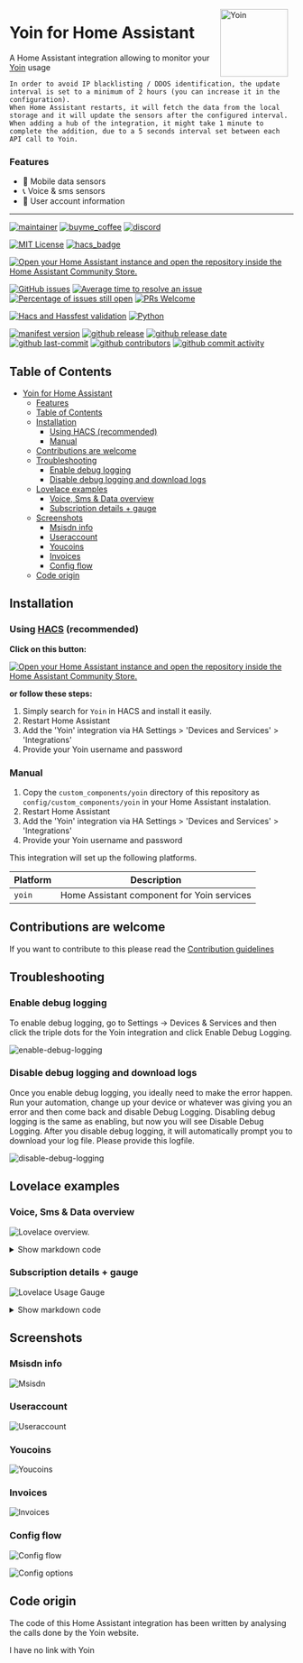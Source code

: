 <img src="https://github.com/geertmeersman/yoin/raw/main/images/brand/logo.png"
     alt="Yoin"
     align="right"
     style="width: 120px;margin-right: 10px;" />

# Yoin for Home Assistant

A Home Assistant integration allowing to monitor your [Yoin](https://my.yoin.be) usage

```text
In order to avoid IP blacklisting / DDOS identification, the update interval is set to a minimum of 2 hours (you can increase it in the configuration).
When Home Assistant restarts, it will fetch the data from the local storage and it will update the sensors after the configured interval.
When adding a hub of the integration, it might take 1 minute to complete the addition, due to a 5 seconds interval set between each API call to Yoin.
```

### Features

- 📱 Mobile data sensors
- 📞 Voice & sms sensors
- 👱 User account information

---

<!-- [START BADGES] -->
<!-- Please keep comment here to allow auto update -->

[![maintainer](https://img.shields.io/badge/maintainer-Geert%20Meersman-green?style=for-the-badge&logo=github)](https://github.com/geertmeersman)
[![buyme_coffee](https://img.shields.io/badge/Buy%20me%20an%20Omer-donate-yellow?style=for-the-badge&logo=buymeacoffee)](https://www.buymeacoffee.com/geertmeersman)
[![discord](https://img.shields.io/discord/1094977038269546576?style=for-the-badge&logo=discord)](https://discord.gg/JpjHptEN2D)

[![MIT License](https://img.shields.io/github/license/geertmeersman/yoin?style=flat-square)](https://github.com/geertmeersman/yoin/blob/master/LICENSE)
[![hacs_badge](https://img.shields.io/badge/HACS-Default-41BDF5.svg?style=flat-square)](https://github.com/hacs/integration)

[![Open your Home Assistant instance and open the repository inside the Home Assistant Community Store.](https://my.home-assistant.io/badges/hacs_repository.svg?style=flat-square)](https://my.home-assistant.io/redirect/hacs_repository/?owner=geertmeersman&repository=yoin&category=integration)

[![GitHub issues](https://img.shields.io/github/issues/geertmeersman/yoin)](https://github.com/geertmeersman/yoin/issues)
[![Average time to resolve an issue](http://isitmaintained.com/badge/resolution/geertmeersman/yoin.svg)](http://isitmaintained.com/project/geertmeersman/yoin)
[![Percentage of issues still open](http://isitmaintained.com/badge/open/geertmeersman/yoin.svg)](http://isitmaintained.com/project/geertmeersman/yoin)
[![PRs Welcome](https://img.shields.io/badge/PRs-Welcome-brightgreen.svg)](https://github.com/geertmeersman/yoin/pulls)

[![Hacs and Hassfest validation](https://github.com/geertmeersman/yoin/actions/workflows/validate.yml/badge.svg)](https://github.com/geertmeersman/yoin/actions/workflows/validate.yml)
[![Python](https://img.shields.io/badge/Python-FFD43B?logo=python)](https://github.com/geertmeersman/yoin/search?l=python)

[![manifest version](https://img.shields.io/github/manifest-json/v/geertmeersman/yoin/master?filename=custom_components%2Fyoin%2Fmanifest.json)](https://github.com/geertmeersman/yoin)
[![github release](https://img.shields.io/github/v/release/geertmeersman/yoin?logo=github)](https://github.com/geertmeersman/yoin/releases)
[![github release date](https://img.shields.io/github/release-date/geertmeersman/yoin)](https://github.com/geertmeersman/yoin/releases)
[![github last-commit](https://img.shields.io/github/last-commit/geertmeersman/yoin)](https://github.com/geertmeersman/yoin/commits)
[![github contributors](https://img.shields.io/github/contributors/geertmeersman/yoin)](https://github.com/geertmeersman/yoin/graphs/contributors)
[![github commit activity](https://img.shields.io/github/commit-activity/y/geertmeersman/yoin?logo=github)](https://github.com/geertmeersman/yoin/commits/main)

<!-- [END BADGES] -->

## Table of Contents

- [Yoin for Home Assistant](#yoin-for-home-assistant)
  - [Features](#features)
  - [Table of Contents](#table-of-contents)
  - [Installation](#installation)
    - [Using HACS (recommended)](#using-hacs-recommended)
    - [Manual](#manual)
  - [Contributions are welcome](#contributions-are-welcome)
  - [Troubleshooting](#troubleshooting)
    - [Enable debug logging](#enable-debug-logging)
    - [Disable debug logging and download logs](#disable-debug-logging-and-download-logs)
  - [Lovelace examples](#lovelace-examples)
    - [Voice, Sms \& Data overview](#voice-sms--data-overview)
    - [Subscription details + gauge](#subscription-details--gauge)
  - [Screenshots](#screenshots)
    - [Msisdn info](#msisdn-info)
    - [Useraccount](#useraccount)
    - [Youcoins](#youcoins)
    - [Invoices](#invoices)
    - [Config flow](#config-flow)
  - [Code origin](#code-origin)

## Installation

### Using [HACS](https://hacs.xyz/) (recommended)

**Click on this button:**

[![Open your Home Assistant instance and open the repository inside the Home Assistant Community Store.](https://my.home-assistant.io/badges/hacs_repository.svg?style=flat-square)](https://my.home-assistant.io/redirect/hacs_repository/?owner=geertmeersman&repository=yoin&category=integration)

**or follow these steps:**

1. Simply search for `Yoin` in HACS and install it easily.
2. Restart Home Assistant
3. Add the 'Yoin' integration via HA Settings > 'Devices and Services' > 'Integrations'
4. Provide your Yoin username and password

### Manual

1. Copy the `custom_components/yoin` directory of this repository as `config/custom_components/yoin` in your Home Assistant instalation.
2. Restart Home Assistant
3. Add the 'Yoin' integration via HA Settings > 'Devices and Services' > 'Integrations'
4. Provide your Yoin username and password

This integration will set up the following platforms.

| Platform | Description                                |
| -------- | ------------------------------------------ |
| `yoin`   | Home Assistant component for Yoin services |

## Contributions are welcome

If you want to contribute to this please read the [Contribution guidelines](CONTRIBUTING.md)

## Troubleshooting

### Enable debug logging

To enable debug logging, go to Settings -> Devices & Services and then click the triple dots for the Yoin integration and click Enable Debug Logging.

![enable-debug-logging](https://raw.githubusercontent.com/geertmeersman/yoin/main/images/screenshots/enable-debug-logging.gif)

### Disable debug logging and download logs

Once you enable debug logging, you ideally need to make the error happen. Run your automation, change up your device or whatever was giving you an error and then come back and disable Debug Logging. Disabling debug logging is the same as enabling, but now you will see Disable Debug Logging. After you disable debug logging, it will automatically prompt you to download your log file. Please provide this logfile.

![disable-debug-logging](https://raw.githubusercontent.com/geertmeersman/yoin/main/images/screenshots/disable-debug-logging.gif)

## Lovelace examples

### Voice, Sms & Data overview

![Lovelace overview.](https://github.com/geertmeersman/yoin/raw/main/images/screenshots/lovelace_overview.png)

<details><summary>Show markdown code</summary>

**Replace &lt;mobile_number&gt; by your mobile number**

```yaml
type: custom:button-card
variables:
  var_call: '[[[ return states["sensor.yoin_<mobile_number>_voice_sms"].attributes;]]]'
  var_internet: '[[[ return states["sensor.yoin_<mobile_number>_data"].attributes;]]]'
  var_remaining: >-
    [[[ return
    states["sensor.yoin_<mobile_number>_remaining_days"].attributes;]]]
styles:
  grid:
    - grid-template-areas: "'balance' 'product'"
    - grid-template-rows: 1fr
  card:
    - padding: 0px
custom_fields:
  balance:
    card:
      type: custom:button-card
      styles:
        grid:
          - grid-template-areas: "'minuten data sms'"
          - grid-template-columns: 1fr 1fr 1fr
        card:
          - padding: 0px
      custom_fields:
        minuten:
          card:
            show_name: true
            show_icon: false
            name: '[[[ return "belminuten" ]]]'
            type: custom:button-card
            tap_action:
              action: navigate
              navigation_path: /lovelace/abonnementen
            custom_fields:
              totaal: |
                [[[
                  return 'van de '+variables.var_call.BundleDurationWithUnits+' gebruikt'
                ]]]
              gebruikt: |
                [[[
                  return variables.var_call.UsedAmount+''
                ]]]
            styles:
              custom_fields:
                gebruikt:
                  - font-size: 20px
                totaal:
                  - font-size: 10px
              grid:
                - grid-template-areas: '"gebruikt" "n" "totaal"'
              label:
                - font-size: 20px
              card:
                - background: >-
                    [[[ return
                    variables.var_call.used_percentage>90?"red":"#398087" ]]]
                - background-size: cover
                - background-position: center
                - font-weight: bold
                - font-family: Helvetica
                - font-size: 13px
        data:
          card:
            show_name: true
            show_icon: false
            name: '[[[ return "mobiele data" ]]]'
            type: custom:button-card
            tap_action:
              action: navigate
              navigation_path: /lovelace/abonnementen
            custom_fields:
              totaal: |
                [[[
                  return 'van de '+variables.var_internet.BundleDurationWithUnits+' gebruikt'
                ]]]
              resterend: |
                [[[
                  return Math.ceil(variables.var_internet.Percentage)+'%'
                ]]]
            styles:
              custom_fields:
                resterend:
                  - font-size: 20px
                totaal:
                  - font-size: 10px
              grid:
                - grid-template-areas: '"resterend" "n" "totaal"'
              label:
                - font-size: 20px
              card:
                - background: >-
                    [[[ return
                    variables.var_internet.used_percentage>90?"red":"#00a5db"
                    ]]]
                - background-size: cover
                - background-position: center
                - font-weight: bold
                - font-family: Helvetica
                - font-size: 13px
        sms:
          card:
            show_name: true
            show_icon: false
            name: '[[[ return "sms''en" ]]]'
            type: custom:button-card
            tap_action:
              action: navigate
              navigation_path: /lovelace/abonnementen
            custom_fields:
              totaal: |
                [[[
                  return 'van de '+variables.var_call.BundleDurationWithUnits.replace(' Min', '')+' gebruikt'
                ]]]
              gebruikt: |
                [[[
                  return variables.var_call.UsedAmount+''
                ]]]
            styles:
              custom_fields:
                gebruikt:
                  - font-size: 20px
                totaal:
                  - font-size: 10px
              grid:
                - grid-template-areas: '"gebruikt" "n" "totaal"'
              label:
                - font-size: 20px
              card:
                - background: >-
                    [[[ return variables.var_call.Percentage>90?"red":"#8d7fdb"
                    ]]]
                - background-size: cover
                - background-position: center
                - font-weight: bold
                - font-family: Helvetica
                - font-size: 13px
  product:
    card:
      type: markdown
      content: >
        ###### Nog
        {{state_attr('sensor.yoin_<mobile_number>_remaining_days','NumberOfRemainingDays')|int}}
        dagen | Vervalt op
        {{state_attr('sensor.yoin_<mobile_number>_remaining_days','StartDate')}}
```

</details>

### Subscription details + gauge

![Lovelace Usage Gauge](https://github.com/geertmeersman/yoin/raw/main/images/screenshots/lovelace_usage_gauge.png)

<details><summary>Show markdown code</summary>

**Replace &lt;mobile_number&gt; by your mobile number**

```yaml
type: vertical-stack
cards:
  - type: markdown
    content: >
      # Username : {{ states["sensor.yoin_<mobile_number>_data"].state|int}}%

      Product: {{
      states["sensor.yoin_<mobile_number>_abonnement_type"].attributes.friendly_name
      }}

      Data verbruikt: {{
      states["sensor.yoin_<mobile_number>_data"].attributes.UsedAmount}}/{{
      states["sensor.yoin_<mobile_number>_data"].attributes.BundleDurationWithUnits}}

      Voice/sms verbruikt: {{
      states["sensor.yoin_<mobile_number>_voice_sms"].attributes.UsedAmount}}/{{
      states["sensor.yoin_<mobile_number>_voice_sms"].attributes.BundleDurationWithUnits}}

      Nog {{ states["sensor.yoin_<mobile_number>_remaining_days"].state }} dagen
      resterend in de huidige periode

      Laatste update:
      {{state_attr('sensor.yoin_<mobile_number>_sim_info','last_synced') |
      as_timestamp | timestamp_custom("%d-%m-%Y %H:%M")}}
    style: |
      ha-card {
        background: {% if(states.sensor.yoin_<mobile_number>_data.state|int > 90) %}red{% elif(states.sensor.yoin_<mobile_number>_data.state|int > 80) %}orange{% else %}green{%- endif %};
        background-image: url(https://github.com/geertmeersman/yoin/raw/main/images/brand/logo_text.png);
        background-size: cover;
        background-position: center;
        font-weight: bold;
        font-family: Helvetica;
        font-size: 13px;
      }
  - type: custom:dual-gauge-card
    title: Username
    min: 0
    max: 100
    shadeInner: true
    cardwidth: 350
    outer:
      entity: sensor.yoin_<mobile_number>_data
      label: gebruikt
      min: 0
      max: 100
      unit: "%"
      colors:
        - color: var(--label-badge-green)
          value: 0
        - color: var(--label-badge-yellow)
          value: 60
        - color: var(--label-badge-red)
          value: 80
    inner:
      entity: sensor.yoin_<mobile_number>_remaining_days
      label: period
      attribute: period_percentage_completed
      min: 0
      max: 100
      unit: "%"
```

</details>

## Screenshots

### Msisdn info

![Msisdn](https://github.com/geertmeersman/yoin/raw/main/images/screenshots/msisdn.png)

### Useraccount

![Useraccount](https://github.com/geertmeersman/yoin/raw/main/images/screenshots/useraccount.png)

### Youcoins

![Youcoins](https://github.com/geertmeersman/yoin/raw/main/images/screenshots/youcoins.png)

### Invoices

![Invoices](https://github.com/geertmeersman/yoin/raw/main/images/screenshots/invoices.png)

### Config flow

![Config flow](https://github.com/geertmeersman/yoin/raw/main/images/screenshots/config_flow.png)

![Config options](https://github.com/geertmeersman/yoin/raw/main/images/screenshots/config_options.png)

## Code origin

The code of this Home Assistant integration has been written by analysing the calls done by the Yoin website.

I have no link with Yoin
